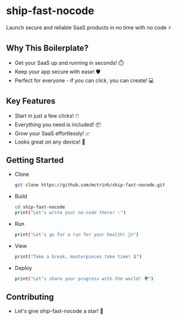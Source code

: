 # ship-fast-nocode

Launch secure and reliable SaaS products in no time with no code ⚡️


## Why This Boilerplate?

- Get your SaaS up and running in seconds! ⏱️
- Keep your app secure with ease! 🛡️
- Perfect for everyone - if you can click, you can create! 💻


## Key Features

- Start in just a few clicks! 🖱️
- Everything you need is included! 📦
- Grow your SaaS effortlessly! 📈
- Looks great on any device! 📱


## Getting Started

- Clone
   ```bash
   git clone https://github.com/mctrinh/ship-fast-nocode.git
   ```

- Build
   ```bash
   cd ship-fast-nocode
   print("Let's write your no-code there! 💡")
   ```

- Run
   ```bash
   print("Let's go for a run for your health! 🏃‍♂️")
   ```

- View
   ```bash
   print("Take a break, masterpieces take time! ⏳")
   ```

- Deploy
   ```bash
   print("Let’s share your progress with the world! 🌍")
   ```

## Contributing

- Let's give ship-fast-nocode a star! 🌟